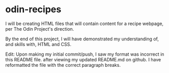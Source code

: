 # odin-recipes

I will be creating HTML files that will contain content for a recipe webpage, 
 per The Odin Project's direction.

By the end of this project, I will have demonstrated my 
understanding of, and skills with, HTML and CSS.

Edit: Upon making my initial commit/push, I saw my format was incorrect in this README file.
after viewing my updated README.md on github.
I have reformatted the file with the correct paragraph breaks.
